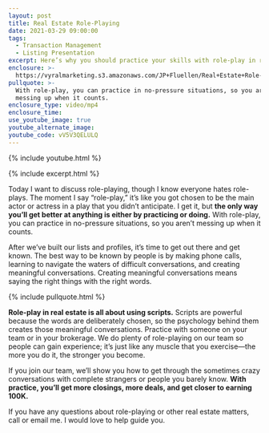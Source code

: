 ```yaml
---
layout: post
title: Real Estate Role-Playing
date: 2021-03-29 09:00:00
tags:
  - Transaction Management
  - Listing Presentation
excerpt: Here’s why you should practice your skills with role-play in real estate.
enclosure: >-
  https://vyralmarketing.s3.amazonaws.com/JP+Fluellen/Real+Estate+Role-Playing.mp4
pullquote: >-
  With role-play, you can practice in no-pressure situations, so you aren’t
  messing up when it counts.
enclosure_type: video/mp4
enclosure_time:
use_youtube_image: true
youtube_alternate_image:
youtube_code: vV5V3QELULQ
---
```

{% include youtube.html %}

{% include excerpt.html %}

Today I want to discuss role-playing, though I know everyone hates role-plays. The moment I say “role-play,” it’s like you got chosen to be the main actor or actress in a play that you didn’t anticipate. I get it, but **the only way you’ll get better at anything is either by practicing or doing.** With role-play, you can practice in no-pressure situations, so you aren’t messing up when it counts.&nbsp;

After we’ve built our lists and profiles, it’s time to get out there and get known. The best way to be known by people is by making phone calls, learning to navigate the waters of difficult conversations, and creating meaningful conversations. Creating meaningful conversations means saying the right things with the right words.

{% include pullquote.html %}

**Role-play in real estate is all about using scripts.** Scripts are powerful because the words are deliberately chosen, so the psychology behind them creates those meaningful conversations. Practice with someone on your team or in your brokerage. We do plenty of role-playing on our team so people can gain experience; it’s just like any muscle that you exercise—the more you do it, the stronger you become.&nbsp;

If you join our team, we’ll show you how to get through the sometimes crazy conversations with complete strangers or people you barely know. **With practice, you’ll get more closings, more deals, and get closer to earning 100K.**

If you have any questions about role-playing or other real estate matters, call or email me. I would love to help guide you.

